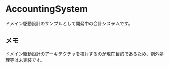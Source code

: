 # AccountingSystem
ドメイン駆動設計のサンプルとして開発中の会計システムです。  
  
## メモ  
ドメイン駆動設計のアーキテクチャを検討するのが現在目的であるため、例外処理等は未実装です。
